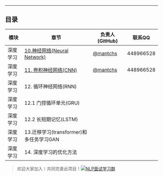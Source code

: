 ------



## 目录

| 模块     | 章节                                                         | 负责人(GitHub)                          | 联系QQ    |
| -------- | ------------------------------------------------------------ | --------------------------------------- | --------- |
| 深度学习 | [10.神经网络(Neural Network)](https://github.com/NLP-LOVE/ML-NLP/tree/master/Deep%20Learning/10.%20Neural%20Network) | [@mantchs](https://github.com/NLP-LOVE) | 448966528 |
| 深度学习 | [11. 卷积神经网络(CNN)](https://github.com/NLP-LOVE/ML-NLP/tree/master/Deep%20Learning/11.%20CNN) | [@mantchs](https://github.com/NLP-LOVE) | 448966528 |
| 深度学习 | 12. 循环神经网络(RNN)                                        |                                         |           |
| 深度学习 | 12.1 门控循环单元(GRU)                                       |                                         |           |
| 深度学习 | 12.2 长短期记忆(LSTM)                                        |                                         |           |
| 深度学习 | 13.迁移学习(transformer)和多任务学习GAN                      |                                         |           |
| 深度学习 | 14. 深度学习的优化方法                                       |                                         |           |


> 欢迎大家加入！共同完善此项目！<a target="_blank" href="//shang.qq.com/wpa/qunwpa?idkey=863f915b9178560bd32ca07cd090a7d9e6f5f90fcff5667489697b1621cecdb3"><img border="0" src="http://pub.idqqimg.com/wpa/images/group.png" alt="NLP面试学习群" title="NLP面试学习群"></a>

